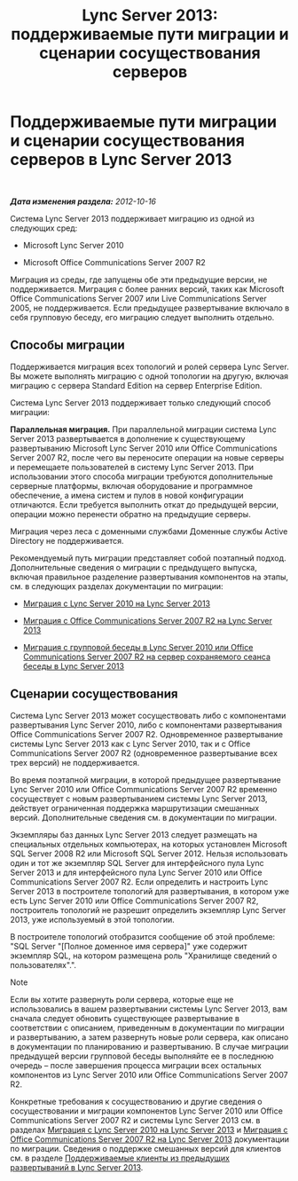 ﻿---
title: 'Lync Server 2013: поддерживаемые пути миграции и сценарии сосуществования серверов'
TOCTitle: Поддерживаемые пути миграции и сценарии сосуществования серверов
ms:assetid: 2a6a730f-7f80-45f9-9540-3edfdaa265fb
ms:mtpsurl: https://technet.microsoft.com/ru-ru/library/Gg425764(v=OCS.15)
ms:contentKeyID: 49309271
ms.date: 05/19/2016
mtps_version: v=OCS.15
ms.translationtype: HT
---

# Поддерживаемые пути миграции и сценарии сосуществования серверов в Lync Server 2013

 

_**Дата изменения раздела:** 2012-10-16_

Система Lync Server 2013 поддерживает миграцию из одной из следующих сред:

  - Microsoft Lync Server 2010

  - Microsoft Office Communications Server 2007 R2

Миграция из среды, где запущены обе эти предыдущие версии, не поддерживается. Миграция с более ранних версий, таких как Microsoft Office Communications Server 2007 или Live Communications Server 2005, не поддерживается. Если предыдущее развертывание включало в себя групповую беседу, его миграцию следует выполнить отдельно.

## Способы миграции

Поддерживается миграция всех топологий и ролей сервера Lync Server. Вы можете выполнять миграцию с одной топологии на другую, включая миграцию с сервера Standard Edition на сервер Enterprise Edition.

Система Lync Server 2013 поддерживает только следующий способ миграции:

   **Параллельная миграция.** При параллельной миграции система Lync Server 2013 развертывается в дополнение к существующему развертыванию Microsoft Lync Server 2010 или Office Communications Server 2007 R2, после чего вы переносите операции на новые серверы и перемещаете пользователей в систему Lync Server 2013. При использовании этого способа миграции требуются дополнительные серверные платформы, включая оборудование и программное обеспечение, а имена систем и пулов в новой конфигурации отличаются. Если требуется выполнить откат до предыдущей версии, операции можно перенести обратно на предыдущие серверы.

Миграция через леса с доменными службами Доменные службы Active Directory не поддерживается.

Рекомендуемый путь миграции представляет собой поэтапный подход. Дополнительные сведения о миграции с предыдущего выпуска, включая правильное разделение развертывания компонентов на этапы, см. в следующих разделах документации по миграции:

  - [Миграция с Lync Server 2010 на Lync Server 2013](migration-from-lync-server-2010-to-lync-server-2013.md)

  - [Миграция с Office Communications Server 2007 R2 на Lync Server 2013](migration-from-office-communications-server-2007-r2-to-lync-server-2013.md)

  - [Миграция с групповой беседы в Lync Server 2010 или Office Communications Server 2007 R2 на сервер сохраняемого сеанса беседы в Lync Server 2013](migration-from-lync-server-2010-group-chat-or-office-communications-server-2007-r2-group-chat-to-lync-server-2013-persistent-chat-server.md)

## Сценарии сосуществования

Система Lync Server 2013 может сосуществовать либо с компонентами развертывания Lync Server 2010, либо с компонентами развертывания Office Communications Server 2007 R2. Одновременное развертывание системы Lync Server 2013 как с Lync Server 2010, так и с Office Communications Server 2007 R2 (одновременное развертывание всех трех версий) не поддерживается.

Во время поэтапной миграции, в которой предыдущее развертывание Lync Server 2010 или Office Communications Server 2007 R2 временно сосуществует с новым развертыванием системы Lync Server 2013, действует ограниченная поддержка маршрутизации смешанных версий. Дополнительные сведения см. в документации по миграции.

Экземпляры баз данных Lync Server 2013 следует размещать на специальных отдельных компьютерах, на которых установлен Microsoft SQL Server 2008 R2 или Microsoft SQL Server 2012. Нельзя использовать один и тот же экземпляр SQL Server для интерфейсного пула Lync Server 2013 и для интерфейсного пула Lync Server 2010 или Office Communications Server 2007 R2. Если определить и настроить Lync Server 2013 в построителе топологий для развертывания, в котором уже есть Lync Server 2010 или Office Communications Server 2007 R2, построитель топологий не разрешит определить экземпляр Lync Server 2013, уже используемый в этой топологии.

В построителе топологий отобразится сообщение об этой проблеме: "SQL Server "\[Полное доменное имя сервера\]" уже содержит экземпляр SQL, на котором размещена роль "Хранилище сведений о пользователях".".

> [!note]  
> Если вы хотите развернуть роли сервера, которые еще не использовались в вашем развертывании системы Lync Server 2013, вам сначала следует обновить существующее развертывание в соответствии с описанием, приведенным в документации по миграции и развертыванию, а затем развернуть новые роли сервера, как описано в документации по планированию и развертыванию. В случае миграции предыдущей версии групповой беседы выполняйте ее в последнюю очередь – после завершения процесса миграции всех остальных компонентов из Lync Server 2010 или Office Communications Server 2007 R2.

Конкретные требования к сосуществованию и другие сведения о сосуществовании и миграции компонентов Lync Server 2010 или Office Communications Server 2007 R2 и системы Lync Server 2013 см. в разделах [Миграция с Lync Server 2010 на Lync Server 2013](migration-from-lync-server-2010-to-lync-server-2013.md) и [Миграция с Office Communications Server 2007 R2 на Lync Server 2013](migration-from-office-communications-server-2007-r2-to-lync-server-2013.md) документации по миграции. Сведения о поддержке смешанных версий для клиентов см. в разделе [Поддерживаемые клиенты из предыдущих развертываний в Lync Server 2013](lync-server-2013-supported-clients-from-previous-deployments.md).

